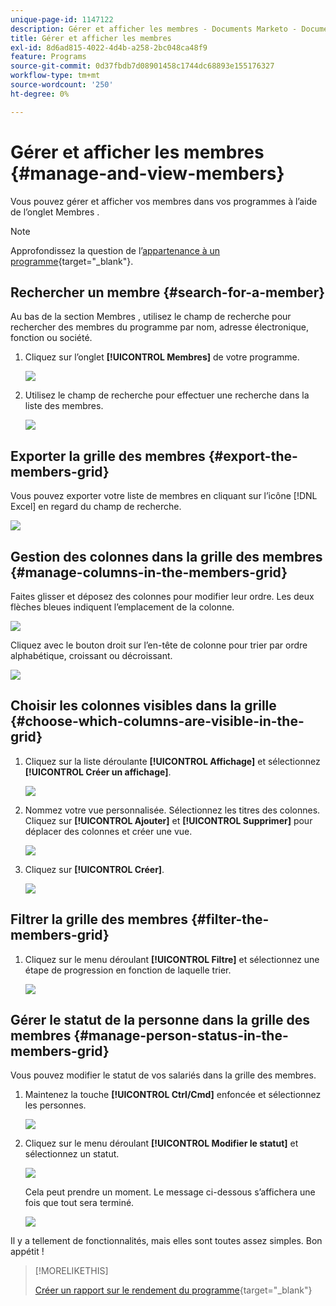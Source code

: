 ```yaml
---
unique-page-id: 1147122
description: Gérer et afficher les membres - Documents Marketo - Documentation du produit
title: Gérer et afficher les membres
exl-id: 8d6ad815-4022-4d4b-a258-2bc048ca48f9
feature: Programs
source-git-commit: 0d37fbdb7d08901458c1744dc68893e155176327
workflow-type: tm+mt
source-wordcount: '250'
ht-degree: 0%

---
```


# Gérer et afficher les membres {#manage-and-view-members}

Vous pouvez gérer et afficher vos membres dans vos programmes à l’aide de l’onglet Membres .

>[!NOTE]
>
>Approfondissez la question de l’[appartenance à un programme](/help/marketo/product-docs/core-marketo-concepts/programs/creating-programs/understanding-program-membership.md){target="_blank"}.

## Rechercher un membre {#search-for-a-member}

Au bas de la section Membres , utilisez le champ de recherche pour rechercher des membres du programme par nom, adresse électronique, fonction ou société.

1. Cliquez sur l’onglet **[!UICONTROL Membres]** de votre programme.

   ![](assets/image2014-10-1-16-3a0-3a29.png)

1. Utilisez le champ de recherche pour effectuer une recherche dans la liste des membres.

   ![](assets/image2014-10-1-16-3a7-3a20.png)

## Exporter la grille des membres {#export-the-members-grid}

Vous pouvez exporter votre liste de membres en cliquant sur l’icône [!DNL Excel] en regard du champ de recherche.

![](assets/image2014-10-1-16-3a9-3a55.png)

## Gestion des colonnes dans la grille des membres {#manage-columns-in-the-members-grid}

Faites glisser et déposez des colonnes pour modifier leur ordre. Les deux flèches bleues indiquent l’emplacement de la colonne.

![](assets/image2014-10-1-16-3a25-3a30.png)

Cliquez avec le bouton droit sur l’en-tête de colonne pour trier par ordre alphabétique, croissant ou décroissant.

![](assets/image2014-10-1-17-3a3-3a28.png)

## Choisir les colonnes visibles dans la grille {#choose-which-columns-are-visible-in-the-grid}

1. Cliquez sur la liste déroulante **[!UICONTROL Affichage]** et sélectionnez **[!UICONTROL Créer un affichage]**.

   ![](assets/image2014-10-1-16-3a32-3a43.png)

1. Nommez votre vue personnalisée. Sélectionnez les titres des colonnes. Cliquez sur **[!UICONTROL Ajouter]** et **[!UICONTROL Supprimer]** pour déplacer des colonnes et créer une vue.

   ![](assets/image2014-10-1-16-3a36-3a52.png)

1. Cliquez sur **[!UICONTROL Créer]**.

   ![](assets/image2014-10-1-16-3a38-3a7.png)

## Filtrer la grille des membres  {#filter-the-members-grid}

1. Cliquez sur le menu déroulant **[!UICONTROL Filtre]** et sélectionnez une étape de progression en fonction de laquelle trier.

   ![](assets/image2014-10-1-16-3a42-3a4.png)

## Gérer le statut de la personne dans la grille des membres {#manage-person-status-in-the-members-grid}

Vous pouvez modifier le statut de vos salariés dans la grille des membres.

1. Maintenez la touche **[!UICONTROL Ctrl/Cmd]** enfoncée et sélectionnez les personnes.

   ![](assets/image2014-10-1-16-3a44-3a27.png)

1. Cliquez sur le menu déroulant **[!UICONTROL Modifier le statut]** et sélectionnez un statut.

   ![](assets/image2014-10-1-16-3a47-3a45.png)

   Cela peut prendre un moment. Le message ci-dessous s’affichera une fois que tout sera terminé.

   ![](assets/changestatusconfirm.png)

Il y a tellement de fonctionnalités, mais elles sont toutes assez simples. Bon appétit !

>[!MORELIKETHIS]
>
>[Créer un rapport sur le rendement du programme](/help/marketo/product-docs/core-marketo-concepts/programs/program-performance-report/create-a-program-performance-report.md){target="_blank"}
